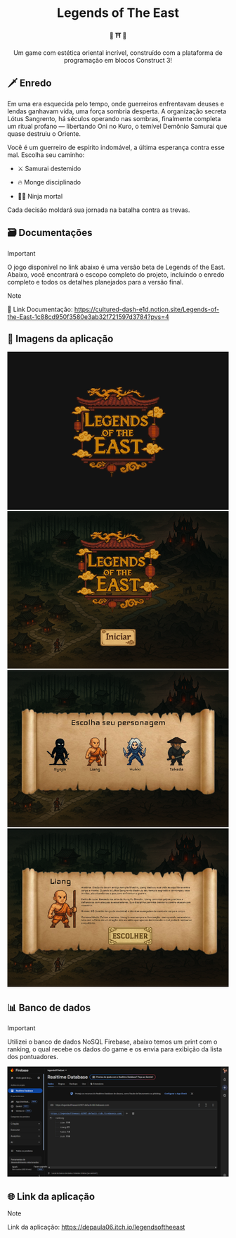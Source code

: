 <h1 align="center">Legends of The East</h1>

<div align="center">
  <strong> 🐉 ⛩️ 🥷  </strong>
</div>

<br>

<div align="center">
  Um game com estética oriental incrível, construído com a plataforma de programação em blocos Construct 3!
</div>

 ## 🗡️ Enredo
    
Em uma era esquecida pelo tempo, onde guerreiros enfrentavam deuses e lendas ganhavam vida, uma força sombria desperta. A organização secreta Lótus Sangrento, há séculos operando nas sombras, finalmente completa um ritual profano — libertando Oni no Kuro, o temível Demônio Samurai que quase destruiu o Oriente.

Você é um guerreiro de espírito indomável, a última esperança contra esse mal. Escolha seu caminho:

- ⚔️ Samurai destemido

- 🔥 Monge disciplinado

- 🥷🏿 Ninja mortal

Cada decisão moldará sua jornada na batalha contra as trevas.

## 🗃️ Documentações

> [!IMPORTANT]
> O jogo disponível no link abaixo é uma versão beta de Legends of the East.
>Abaixo, você encontrará o escopo completo do projeto, incluindo o enredo completo e todos os detalhes planejados para a versão final.

> [!NOTE]
>📃 Link Documentação: https://cultured-dash-e1d.notion.site/Legends-of-the-East-1c88cd950f3580e3ab32f721597d3784?pvs=4

## 👾 Imagens da aplicação

<div align="center">
    <img src="./sprites/imgInit.png" alt="Print init">
    <img src="./sprites/imgHome.png" alt="Print init">
    <img src="./sprites/imgEscolha.png" alt="Print init">
    <img src="./sprites/imgDetalhes.png" alt="Print init">
</div>

## 📊 Banco de dados

> [!IMPORTANT]
>Utilizei o banco de dados NoSQL Firebase, abaixo temos um print com o ranking, o qual recebe os dados do game e os envia para exibição da lista dos pontuadores.

<div align="center">
    <img src="./sprites/imgPrintDatabase.png" alt="Print database">
</div>

##  🌐 Link da aplicação

> [!NOTE]
>Link da aplicação: https://depaula06.itch.io/legendsoftheeast